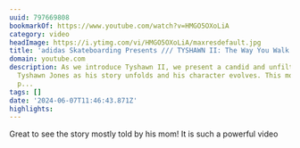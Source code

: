 ```yaml
---
uuid: 797669808
bookmarkOf: https://www.youtube.com/watch?v=HMGO5OXoLiA
category: video
headImage: https://i.ytimg.com/vi/HMGO5OXoLiA/maxresdefault.jpg
title: 'adidas Skateboarding Presents /// TYSHAWN II: The Way You Walk'
domain: youtube.com
description: As we introduce Tyshawn II, we present a candid and unfiltered look at
  Tyshawn Jones as his story unfolds and his character evolves. This modern depiction,
  p...
tags: []
date: '2024-06-07T11:46:43.871Z'
highlights:
---
```


Great to see the story mostly told by his mom! It is such a powerful video

